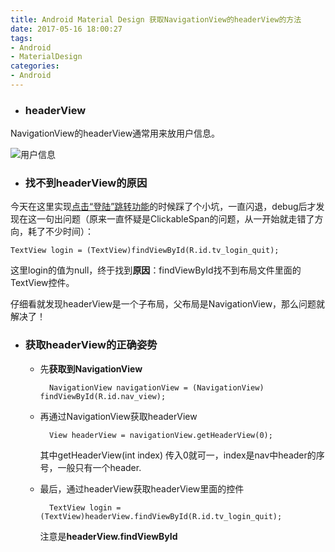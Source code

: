 ```yaml
---
title: Android Material Design 获取NavigationView的headerView的方法
date: 2017-05-16 18:00:27
tags:
- Android
- MaterialDesign
categories:
- Android
---
```


- ### headerView

NavigationView的headerView通常用来放用户信息。

![用户信息](headerView.png)


- ### 找不到headerView的原因


今天在这里实现[点击“登陆”跳转功能](http://syang.site/2017/05/16/Android-%E8%AE%A9TextView%E7%9A%84%E6%96%87%E5%AD%97%E6%94%AF%E6%8C%81%E7%82%B9%E5%87%BB%E8%B7%B3%E8%BD%AC%EF%BC%88%E7%B1%BB%E4%BC%BC%E8%B6%85%E9%93%BE%E6%8E%A5%EF%BC%89/)的时候踩了个小坑，一直闪退，debug后才发现在这一句出问题（原来一直怀疑是ClickableSpan的问题，从一开始就走错了方向，耗了不少时间）：

    TextView login = (TextView)findViewById(R.id.tv_login_quit);

这里login的值为null，终于找到****原因****：findViewById找不到布局文件里面的TextView控件。

仔细看就发现headerView是一个子布局，父布局是NavigationView，那么问题就解决了！

- ### 获取headerView的****正确姿势****

    - 先****获取到NavigationView****

            NavigationView navigationView = (NavigationView) findViewById(R.id.nav_view);

    - 再通过NavigationView获取headerView

            View headerView = navigationView.getHeaderView(0);

            
        其中getHeaderView(int index) 传入0就可一，index是nav中header的序号，一般只有一个header.

    - 最后，通过headerView获取headerView里面的控件

            TextView login = (TextView)headerView.findViewById(R.id.tv_login_quit);

        注意是****headerView.findViewById****